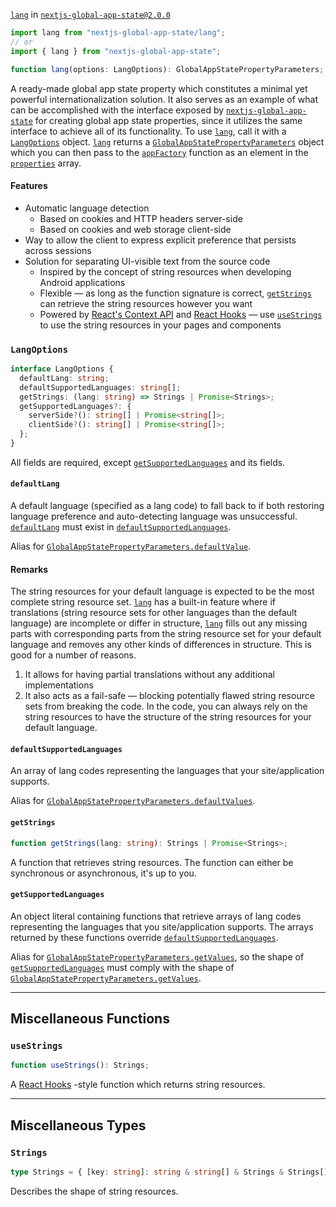 [`lang`] in [`nextjs-global-app-state@2.0.0`][`nextjs-global-app-state`]

```js
import lang from "nextjs-global-app-state/lang";
// or
import { lang } from "nextjs-global-app-state";
```

```ts
function lang(options: LangOptions): GlobalAppStatePropertyParameters;
```

A ready-made global app state property which constitutes a minimal yet powerful internationalization solution. It also serves as an example of what can be accomplished with the interface exposed by [`nextjs-global-app-state`] for creating global app state properties, since it utilizes the same interface to achieve all of its functionality. To use [`lang`], call it with a [`LangOptions`] object. [`lang`] returns a [`GlobalAppStatePropertyParameters`] object which you can then pass to the [`appFactory`] function as an element in the [`properties`] array.

#### Features

- Automatic language detection
  - Based on cookies and HTTP headers server-side
  - Based on cookies and web storage client-side
- Way to allow the client to express explicit preference that persists across sessions
- Solution for separating UI-visible text from the source code
  - Inspired by the concept of string resources when developing Android applications
  - Flexible — as long as the function signature is correct, [`getStrings`] can retrieve the string resources however you want
  - Powered by [React's Context API] and [React Hooks] — use [`useStrings`] to use the string resources in your pages and components

### `LangOptions`

```ts
interface LangOptions {
  defaultLang: string;
  defaultSupportedLanguages: string[];
  getStrings: (lang: string) => Strings | Promise<Strings>;
  getSupportedLanguages?: {
    serverSide?(): string[] | Promise<string[]>;
    clientSide?(): string[] | Promise<string[]>;
  };
}
```

All fields are required, except [`getSupportedLanguages`] and its fields.

#### `defaultLang`

A default language (specified as a lang code) to fall back to if both restoring language preference and auto-detecting language was unsuccessful. [`defaultLang`] must exist in [`defaultSupportedLanguages`].

Alias for [`GlobalAppStatePropertyParameters.defaultValue`].

#### Remarks

The string resources for your default language is expected to be the most complete string resource set. [`lang`] has a built-in feature where if translations (string resource sets for other languages than the default language) are incomplete or differ in structure, [`lang`] fills out any missing parts with corresponding parts from the string resource set for your default language and removes any other kinds of differences in structure. This is good for a number of reasons.

1. It allows for having partial translations without any additional implementations
2. It also acts as a fail-safe — blocking potentially flawed string resource sets from breaking the code. In the code, you can always rely on the string resources to have the structure of the string resources for your default language.

#### `defaultSupportedLanguages`

An array of lang codes representing the languages that your site/application supports.

Alias for [`GlobalAppStatePropertyParameters.defaultValues`].

#### `getStrings`

```ts
function getStrings(lang: string): Strings | Promise<Strings>;
```

A function that retrieves string resources. The function can either be synchronous or asynchronous, it's up to you.

#### `getSupportedLanguages`

An object literal containing functions that retrieve arrays of lang codes representing the languages that you site/application supports. The arrays returned by these functions override [`defaultSupportedLanguages`].

Alias for [`GlobalAppStatePropertyParameters.getValues`], so the shape of [`getSupportedLanguages`] must comply with the shape of [`GlobalAppStatePropertyParameters.getValues`].

---

## Miscellaneous Functions

### `useStrings`

```ts
function useStrings(): Strings;
```

A [React Hooks] -style function which returns string resources.

---

## Miscellaneous Types

### `Strings`

```ts
type Strings = { [key: string]: string & string[] & Strings & Strings[] };
```

Describes the shape of string resources.

[`lang`]: https://github.com/DanielGiljam/nextjs-global-app-state/blob/master/legacy-docs/v2.0.0/lang.md
[`langoptions`]: #LangOptions
[`defaultlang`]: #defaultLang
[`defaultsupportedlanguages`]: #defaultSupportedLanguages
[`getstrings`]: #getStrings
[`getsupportedlanguages`]: #getSupportedLanguages
[`usestrings`]: #useStrings
[`strings`]: #strings
[`globalappstatepropertyparameters`]: https://github.com/DanielGiljam/nextjs-global-app-state/blob/master/legacy-docs/v2.0.0/GlobalAppStatePropertyParameters.md
[`globalappstatepropertyparameters.defaultvalue`]: https://github.com/DanielGiljam/nextjs-global-app-state/blob/master/legacy-docs/v2.0.0/GlobalAppStatePropertyParameters.md#defaultValue
[`globalappstatepropertyparameters.defaultvalues`]: https://github.com/DanielGiljam/nextjs-global-app-state/blob/master/legacy-docs/v2.0.0/GlobalAppStatePropertyParameters.md#defaultValues
[`globalappstatepropertyparameters.controlcontext.transformvalue`]: https://github.com/DanielGiljam/nextjs-global-app-state/blob/master/legacy-docs/v2.0.0/GlobalAppStatePropertyParameters.md#controlContextTransformValue
[`globalappstatepropertyparameters.getvalues`]: https://github.com/DanielGiljam/nextjs-global-app-state/blob/master/legacy-docs/v2.0.0/GlobalAppStatePropertyParameters.md#getValues
[`appfactory`]: https://github.com/DanielGiljam/nextjs-global-app-state/blob/master/legacy-docs/v2.0.0/appFactory.md
[`properties`]: https://github.com/DanielGiljam/nextjs-global-app-state/blob/master/legacy-docs/v2.0.0/appFactory.md#properties
[`nextjs-global-app-state`]: https://www.npmjs.com/package/nextjs-global-app-state/v/2.0.0
[react's context api]: https://reactjs.org/docs/context.html
[react hooks]: https://reactjs.org/docs/hooks-intro.html
